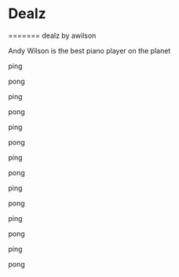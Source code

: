 # Dealz

=======
dealz by awilson


Andy Wilson is the best piano player on the planet 

 ping

 pong

 ping

 pong

 ping

 pong 

 ping

 pong

 ping

 pong

 ping

 pong 

 ping

 pong
